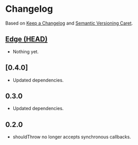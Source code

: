 
# Changelog

Based on [Keep a Changelog] and [Semantic Versioning Caret].

## [Edge (HEAD)][edge]

* Nothing yet.

## [0.4.0]

* Updated dependencies.

## 0.3.0

* Updated dependencies.

## 0.2.0

* shouldThrow no longer accepts synchronous callbacks.

[Keep a Changelog]: http://keepachangelog.com/en/1.0.0/
[Semantic Versioning Caret]: https://github.com/myowncake/semver-caret
[edge]: https://github.com/typescript-plus/should-throw/compare/v0.4.0...HEAD
[0.3.0]: https://github.com/typescript-plus/should-throw/compare/v0.2.0...v0.4.0
